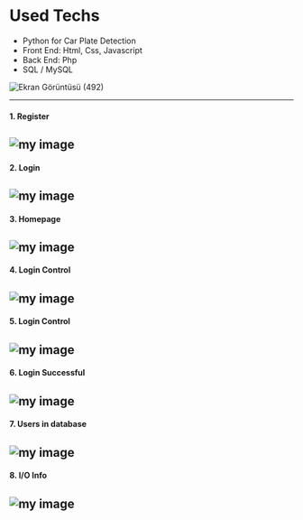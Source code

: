# Used Techs
* Python for Car Plate Detection
* Front End: Html, Css, Javascript
* Back End: Php
* SQL / MySQL

![Ekran Görüntüsü (492)](https://user-images.githubusercontent.com/101992799/174416500-c3930ff9-d3a0-4721-8362-3ce5e1772db5.png)


---
#### 1. Register

![my image](https://i.ibb.co/b2VGXcV/1-kullan-c-olusturuyoruz.png)
---
#### 2. Login

![my image](https://i.ibb.co/VC2MwWf/2.png)
---
#### 3. Homepage

![my image](https://i.ibb.co/2dLQn97/3-anasayfa.png)
---
#### 4. Login Control 

![my image](https://i.ibb.co/1GPZgpm/4-plakakayitlidegilhata.png)
---
#### 5. Login Control

![my image](https://i.ibb.co/F57Bxg8/5-dogruplakagiriyor.png)
---
#### 6. Login Successful

![my image](https://i.ibb.co/bbw8jLt/6-aracparkedildi.png)
---
#### 7. Users in database

![my image](https://i.ibb.co/RD5MnQR/7-dilersenburadankayitlikullanicilarigoruntuleyebilir-yenikullaniciekleyebilirveyacikarabilirsin.png)
---
#### 8. I/O Info

![my image](https://i.ibb.co/ZdsT2wk/8.png)
---
